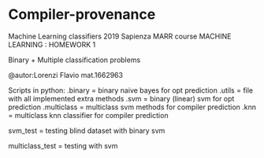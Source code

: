 # Compiler-provenance
Machine Learning classifiers
2019
Sapienza MARR course MACHINE LEARNING  : HOMEWORK 1  

Binary + Multiple classification problems




@autor:Lorenzi Flavio mat.1662963

Scripts in python:
.binary = binary naive bayes for opt prediction
.utils = file with all implemented extra methods
.svm = binary (linear) svm for opt prediction
.multiclass = multiclass svm methods for compiler prediction
.knn = multiclass knn classifier for compiler prediction



svm_test = testing blind dataset with binary svm

multiclass_test = testing with svm